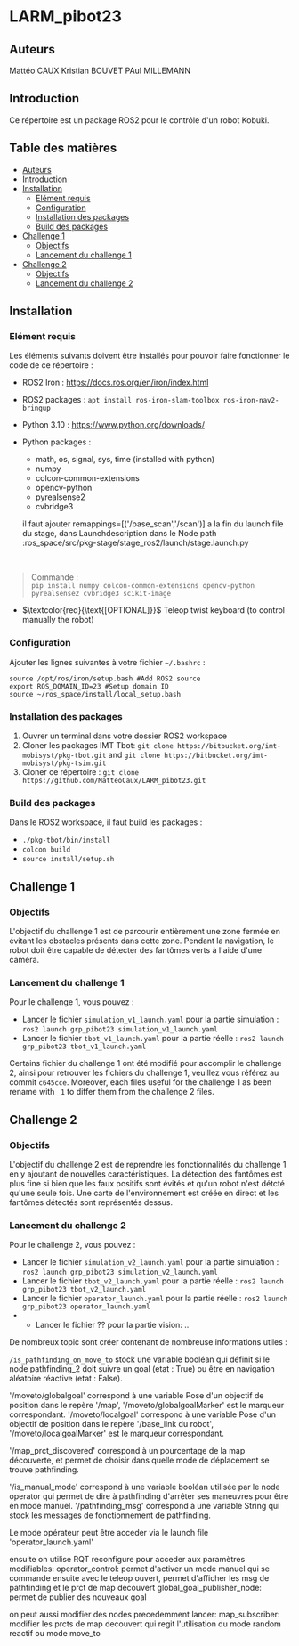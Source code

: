 # LARM_pibot23 <!-- omit from toc -->

## Auteurs

Mattéo CAUX 
Kristian BOUVET
PAul MILLEMANN

## Introduction
Ce répertoire est un package ROS2 pour le contrôle d'un robot Kobuki.

## Table des matières <!-- omit from toc -->
- [Auteurs](#auteurs)
- [Introduction](#introduction)
- [Installation](#installation)
  - [Elément requis](#elément-requis)
  - [Configuration](#configuration)
  - [Installation des packages](#installation-des-packages)
  - [Build des packages](#build-des-packages)
- [Challenge 1](#challenge-1)
  - [Objectifs](#objectifs)
  - [Lancement du challenge 1](#lancement-du-challenge-1)
- [Challenge 2](#challenge-2)
  - [Objectifs](#objectifs-1)
  - [Lancement du challenge 2](#lancement-du-challenge-2)


## Installation
### Elément requis
Les éléments suivants doivent être installés pour pouvoir faire fonctionner le code de ce répertoire :
- ROS2 Iron : https://docs.ros.org/en/iron/index.html
- ROS2 packages : `apt install ros-iron-slam-toolbox ros-iron-nav2-bringup`
- Python 3.10 : https://www.python.org/downloads/
- Python packages :
    * math, os, signal, sys, time (installed with python)
    * numpy
    * colcon-common-extensions
    * opencv-python
    * pyrealsense2
    * cvbridge3
  
  il faut ajouter remappings=[('/base_scan','/scan')]
  a la fin du launch file du stage, dans Launchdescription dans le Node
  path :ros_space/src/pkg-stage/stage_ros2/launch/stage.launch.py
</br>

> Commande :  
> `pip install numpy colcon-common-extensions opencv-python pyrealsense2 cvbridge3 scikit-image`

-  $`\textcolor{red}{\text{[OPTIONAL]}}`$ Teleop twist keyboard (to control manually the robot)

### Configuration
Ajouter les lignes suivantes à votre fichier `~/.bashrc` :
```
source /opt/ros/iron/setup.bash #Add ROS2 source
export ROS_DOMAIN_ID=23 #Setup domain ID
source ~/ros_space/install/local_setup.bash
```

### Installation des packages
1. Ouvrer un terminal dans votre dossier ROS2 workspace
1. Cloner les packages IMT Tbot: `git clone https://bitbucket.org/imt-mobisyst/pkg-tbot.git` and `git clone https://bitbucket.org/imt-mobisyst/pkg-tsim.git`
1. Cloner ce répertoire : `git clone https://github.com/MatteoCaux/LARM_pibot23.git`


### Build des packages
Dans le ROS2 workspace, il faut build les packages :
- `./pkg-tbot/bin/install`
- `colcon build`
- `source install/setup.sh`


## Challenge 1

### Objectifs

L'objectif du challenge 1 est de parcourir entièrement une zone fermée en évitant les obstacles présents dans cette zone. Pendant la navigation, le robot doit être capable de détecter des fantômes verts à l'aide d'une caméra.

### Lancement du challenge 1

Pour le challenge 1, vous pouvez : 
- Lancer le fichier `simulation_v1_launch.yaml` pour la partie simulation : `ros2 launch grp_pibot23 simulation_v1_launch.yaml`
- Lancer le fichier `tbot_v1_launch.yaml` pour la partie réelle : `ros2 launch grp_pibot23 tbot_v1_launch.yaml`


Certains fichier du challenge 1 ont été modifié pour accomplir le challenge 2, ainsi pour retrouver les fichiers du challenge 1, veuillez vous référez au commit `c645cce`. Moreover, each files useful for the challenge 1 as been rename with `_1` to differ them from the challenge 2 files.

## Challenge 2

### Objectifs

L'objectif du challenge 2 est de reprendre les fonctionnalités du challenge 1 en y ajoutant de nouvelles caractéristiques. La détection des fantômes est plus fine si bien que les faux positifs sont évités et qu'un robot n'est détcté qu'une seule fois. Une carte de l'environnement est créée en direct et les fantômes détectés sont représentés dessus.

### Lancement du challenge 2

Pour le challenge 2, vous pouvez :

- Lancer le fichier `simulation_v2_launch.yaml` pour la partie simulation : `ros2 launch grp_pibot23 simulation_v2_launch.yaml`
- Lancer le fichier `tbot_v2_launch.yaml` pour la partie réelle : `ros2 launch grp_pibot23 tbot_v2_launch.yaml`
- Lancer le fichier `operator_launch.yaml` pour la partie réelle : `ros2 launch grp_pibot23 operator_launch.yaml`
- - Lancer le fichier ?? pour la partie vision: ..

De nombreux topic sont créer contenant de nombreuse informations utiles :

`/is_pathfinding_on_move_to` stock une variable booléan qui définit si le node pathfinding_2 doit suivre un goal (etat : True) ou être en navigation aléatoire réactive (etat : False).

'/moveto/globalgoal' correspond à une variable Pose d'un objectif de position dans le repère '/map', '/moveto/globalgoalMarker' est le marqueur correspondant.
'/moveto/localgoal' correspond à une variable Pose d'un objectif de position dans le repère '/base_link du robot', '/moveto/localgoalMarker' est le marqueur correspondant.

'/map_prct_discovered' correspond à un pourcentage de la map découverte, et permet de choisir dans quelle mode de déplacement se trouve pathfinding.

'/is_manual_mode' correspond à une variable booléan utilisée par le node operator qui permet de dire à pathfinding d'arrêter ses maneuvres pour être en mode manuel.
'/pathfinding_msg' correspond à une variable String qui stock les messages de fonctionnement de pathfinding.

Le mode opérateur peut être acceder via le launch file 'operator_launch.yaml'

ensuite on utilise RQT reconfigure pour acceder aux paramètres modifiables:
operator_control: permet d'activer un mode manuel qui se commande ensuite avec le teleop ouvert, permet d'afficher les msg de pathfinding et le prct de map decouvert
global_goal_publisher_node: permet de publier des nouveaux goal

on peut aussi modifier des nodes precedemment lancer:
map_subscriber: modifier les prcts de map decouvert qui regit l'utilisation du mode random reactif ou mode move_to